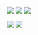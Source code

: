 ![](http://github-profile-summary-cards.vercel.app/api/cards/profile-details?username=linweiyuan)
![](https://github-readme-stats.vercel.app/api?username=linweiyuan&show_icons=true)
![](https://github-readme-stats.vercel.app/api/top-langs/?username=linweiyuan&layout=compact)

![](https://github-readme-stats.vercel.app/api/pin/?username=linweiyuan&repo=go-chatgpt-api)
![](https://github-readme-stats.vercel.app/api/pin/?username=linweiyuan&repo=java-chatgpt-api)
